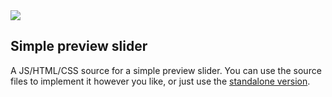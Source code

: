 <img src="https://jacob-gray.github.io/simple-preview-slider/src/header.png">

## Simple preview slider

A JS/HTML/CSS source for a simple preview slider. You can use the source files to implement it however you like, or just use the [standalone version](https://jacob-gray.github.io/simple-preview-slider/example).
